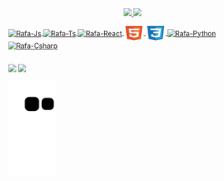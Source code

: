 <div align="center">
  <a href="https://github.com/rafaballerini">
  <img height="180em" src="https://github-readme-stats.vercel.app/api?username=eduardocf2003&show_icons=true&theme=dracula&include_all_commits=true&count_private=true"/>
  <img height="180em" src="https://github-readme-stats.vercel.app/api/top-langs/?username=eduardocf2003&layout=compact&langs_count=7&theme=dracula"/>
</div>
  <div style="display: inline_block"><br>
  <img align="center" alt="Rafa-Js" height="30" width="40" src="https://cdn.jsdelivr.net/gh/devicons/devicon/icons/java/java-original.svg">
   <img align="center" alt="Rafa-Ts" height="30" width="40" src="https://cdn.jsdelivr.net/gh/devicons/devicon/icons/spring/spring-original.svg">
  <img align="center" alt="Rafa-React" height="30" width="40" src="https://cdn.jsdelivr.net/gh/devicons/devicon/icons/postgresql/postgresql-original.svg">
  <img align="center" alt="Rafa-HTML" height="30" width="40" src="https://raw.githubusercontent.com/devicons/devicon/master/icons/html5/html5-original.svg">
  <img align="center" alt="Rafa-CSS" height="30" width="40" src="https://raw.githubusercontent.com/devicons/devicon/master/icons/css3/css3-original.svg">
  <img align="center" alt="Rafa-Python" height="30" width="40" src="https://cdn.jsdelivr.net/gh/devicons/devicon/icons/bootstrap/bootstrap-original.svg">
  <img align="center" alt="Rafa-Csharp" height="30" width="40" src="https://cdn.jsdelivr.net/gh/devicons/devicon/icons/git/git-original.svg">
 
</div>
  
  ##
  
  <div> 
  <a href="https://api.whatsapp.com/send?phone=5512997235454" target="_blank"><img src="https://img.shields.io/badge/WhatsApp-25D366?style=for-the-badge&logo=whatsapp&logoColor=white" target="_blank"></a>
 <a href="https://www.linkedin.com/in/eduardoc-floriano/" target="_blank"><img src="https://img.shields.io/badge/-LinkedIn-%230077B5?style=for-the-badge&logo=linkedin&logoColor=white" target="_blank"></a> 
 	
  
 
  ![Snake animation](https://github.com/rafaballerini/rafaballerini/blob/output/github-contribution-grid-snake.svg)
 
</div>
